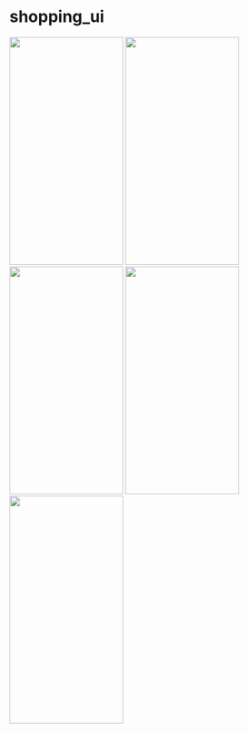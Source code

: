 # shopping_ui

<img src="https://user-images.githubusercontent.com/26844387/166315706-622a8f07-543b-449e-8be3-0d471237dc38.png" width="200" height="400" />  
<img src="https://user-images.githubusercontent.com/26844387/166315737-a59fcf7c-f260-48da-a6a1-5d52edd8af70.png" width="200" height="400" />
<img src="https://user-images.githubusercontent.com/26844387/166315745-acd023d8-d439-45d0-81fc-f1c0051d602b.png" width="200" height="400" />
<img src="https://user-images.githubusercontent.com/26844387/166315756-fd7c0500-6815-4982-af59-2f52ed35af91.png" width="200" height="400" />
<img src="https://user-images.githubusercontent.com/26844387/166315764-70d57e95-3458-48fa-8f29-850d8ee0344a.png" width="200" height="400" />
